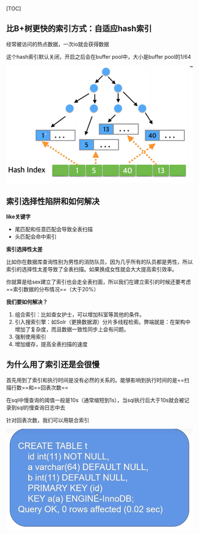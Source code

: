 [TOC]

## 比B+树更快的索引方式：自适应hash索引

经常被访问的热点数据，一次io就会获得数据

这个hash索引默认关闭，开启之后会在buffer pool中，大小是buffer pool的1/64

<img src="./page/image-20240530101011398.png" alt="image-20240530101011398" style="zoom:50%;" />



## 索引选择性陷阱和如何解决

**like关键字**

- 尾匹配和任意匹配会导致全表扫描
- 头匹配会命中索引

**索引选择性太差**

比如你在数据库查询性别为男性的消防队员，因为几乎所有的队员都是男性，所以索引的选择性太差导致了全表扫描。如果换成女性就会大大提高索引效率。

你就算是给sex建立了索引也会走全表扫面，所以我们在建立索引的时候还要考虑==索引数据的分布情况==（大于20%）

**我们要如何解决？**

1. 组合索引：比如查女护士，可以增加科室等其他的条件。
2. 引入搜索引擎：如Solr（更换数据源）分片多线程检索。弊端就是：在架构中增加了复杂度，而且数据一致性同步上会有问题。
3. 强制使用索引
4. 增加缓存，提高全表扫描的速度



## 为什么用了索引还是会很慢

首先用到了索引和执行时间是没有必然的关系的。能够影响到执行时间的是==扫描行数==和==回表次数==

在sql中慢查询的阈值一般是10s（通常缩短到1s），当sql执行后大于10s就会被记录到sql的慢查询日志中去

针对回表次数，我们可以用联合索引

<img src="./page/image-20240531090310639.png" alt="image-20240531090310639" style="zoom:67%;" />

